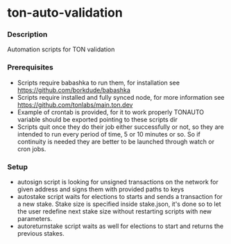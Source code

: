 # ton-auto-validation

### Description
Automation scripts for TON validation

### Prerequisites
* Scripts require babashka to run them, for installation see https://github.com/borkdude/babashka
* Scripts require installed and fully synced node, for more information see https://github.com/tonlabs/main.ton.dev
* Example of crontab is provided, for it to work properly TONAUTO variable should be exported pointing to these scripts dir
* Scripts quit once they do their job either successfully or not, so they are intended to run every period of time, 5 or 10 minutes or so. So if continuity is needed they are better to be launched through watch or cron jobs.

### Setup
* autosign script is looking for unsigned transactions on the network for given address and signs them with provided paths to keys
* autostake script waits for elections to starts and sends a transaction for a new stake. Stake size is specified inside stake.json, it's done so to let the user redefine next stake size without restarting scripts with new parameters.
* autoreturnstake script waits as well for elections to start and returns the previous stakes.


